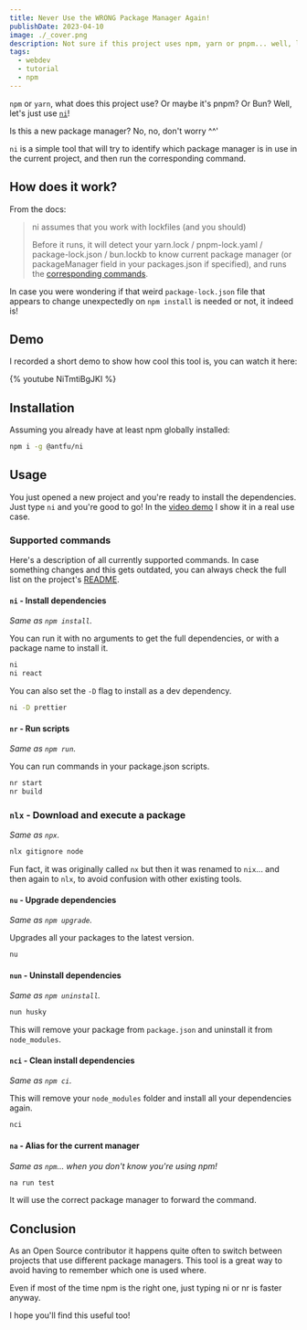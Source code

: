 ```yaml
---
title: Never Use the WRONG Package Manager Again!
publishDate: 2023-04-10
image: ./_cover.png
description: Not sure if this project uses npm, yarn or pnpm... well, let's just use ni
tags:
  - webdev
  - tutorial
  - npm
---
```


`npm` or `yarn`, what does this project use? Or maybe it's pnpm? Or Bun? Well, let's just use [`ni`](https://github.com/antfu/ni)!

Is this a new package manager? No, no, don't worry ^^'

`ni` is a simple tool that will try to identify which package manager is in use in the current project, and then run the corresponding command.

## How does it work?

From the docs:

> ni assumes that you work with lockfiles (and you should)
>
> Before it runs, it will detect your yarn.lock / pnpm-lock.yaml / package-lock.json / bun.lockb to know current package manager (or packageManager field in your packages.json if specified), and runs the [corresponding commands](https://github.com/antfu/ni/blob/main/src/agents.ts).

In case you were wondering if that weird `package-lock.json` file that appears to change unexpectedly on `npm install` is needed or not, it indeed is!

## Demo

I recorded a short demo to show how cool this tool is, you can watch it here:

{% youtube NiTmtiBgJKI %}

## Installation

Assuming you already have at least npm globally installed:

```bash
npm i -g @antfu/ni
```

## Usage

You just opened a new project and you're ready to install the dependencies. Just type `ni` and you're good to go! In the [video demo](https://youtu.be/NiTmtiBgJKI) I show it in a real use case.

### Supported commands

Here's a description of all currently supported commands. In case something changes and this gets outdated, you can always check the full list on the project's [README](https://github.com/antfu/ni).

#### `ni` - Install dependencies

_Same as `npm install`._

You can run it with no arguments to get the full dependencies, or with a package name to install it.

```bash
ni
ni react
```

You can also set the `-D` flag to install as a dev dependency.

```bash
ni -D prettier
```

#### `nr` - Run scripts

_Same as `npm run`._

You can run commands in your package.json scripts.

```bash
nr start
nr build
```

### `nlx` - Download and execute a package

_Same as `npx`._

```bash
nlx gitignore node
```

Fun fact, it was originally called `nx` but then it was renamed to `nix`... and then again to `nlx`, to avoid confusion with other existing tools.

#### `nu` - Upgrade dependencies

_Same as `npm upgrade`._

Upgrades all your packages to the latest version.

```bash
nu
```

#### `nun` - Uninstall dependencies

_Same as `npm uninstall`._

```bash
nun husky
```

This will remove your package from `package.json` and uninstall it from `node_modules`.

#### `nci` - Clean install dependencies

_Same as `npm ci`._

This will remove your `node_modules` folder and install all your dependencies again.

```bash
nci
```

#### `na` - Alias for the current manager

_Same as `npm`... when you don't know you're using npm!_

```bash
na run test
```

It will use the correct package manager to forward the command.

## Conclusion

As an Open Source contributor it happens quite often to switch between projects that use different package managers. This tool is a great way to avoid having to remember which one is used where.

Even if most of the time npm is the right one, just typing ni or nr is faster anyway.

I hope you'll find this useful too!
